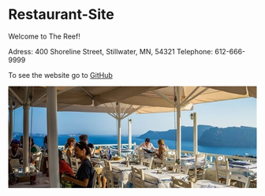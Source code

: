 # Restaurant-Site

Welcome to The Reef!

Adress: 400 Shoreline Street, Stillwater, MN, 54321
Telephone: 612-666-9999

To see the website go to 
[GitHub](https://edudek002.github.io/Restaurant-Site/.)
       


![Restaurant Picure](./images/ReefRestaurant1.jpg)